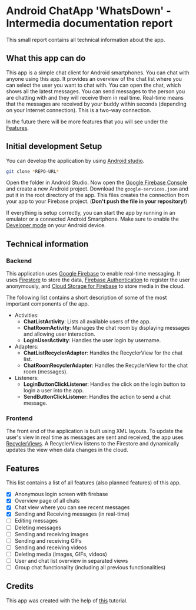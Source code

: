 # Android ChatApp 'WhatsDown' - Intermedia documentation report

This small report contains all technical information about the app.

## What this app can do

This app is a simple chat client for Android smartphones. You can chat with anyone using this app.
It provides an overview of the chat list where you can select the user you want to chat with.
You can open the chat, which shows all the latest messages.
You can send messages to the person you are chatting with and they will receive them in real time. Real-time means that the messages are received by your buddy within seconds (depending on your Internet connection). This is a two-way connection.

In the future there will be more features that you will see under the [Features](#Features).

## Initial development Setup

You can develop the application by using [Android studio](https://developer.android.com/studio).

```bash
git clone *REPO-URL*
```

Open the folder in Android Studio. Now open the  [Google Firebase Console](https://firebase.google.com/) and create a new Android project.
Download the `google-services.json` and put it in the root directory of the app. This files creates the connection from your app to your Firebase project. (**Don't push the file in your repository!**)

If everything is setup correctly, you can start the app by running in an emulator or a connected Android Smartphone. Make sure to enable the [Developer mode](https://developer.android.com/studio/debug/dev-options) on your Android device.

## Technical information

### Backend

This application uses [Google Firebase](https://firebase.google.com/) to enable real-time messaging.
It uses [Firestore](https://firebase.google.com/docs/firestore) to store the data, [Firebase Authentication](https://firebase.google.com/docs/auth) to register the user anonymously, and [Cloud Storage for Firebase](https://firebase.google.com/docs/storage) to store media in the cloud.

The following list contains a short description of some of the most important components of the app.

- Activities:
  - **ChatListActivity**: Lists all available users of the app.
  - **ChatRoomActivity**: Manages the chat room by displaying messages and allowing user interaction.
  - **LoginUserActivity**: Handles the user login by username.
- Adapters:
  - **ChatListRecyclerAdapter**: Handles the RecyclerView for the chat list.
  - **ChatRoomRecyclerAdapter**: Handles the RecyclerView for the chat room (messages).
- Listeners:
  - **LoginButtonClickListener**: Handles the click on the login button to login a user into the app.
  - **SendButtonClickListener**: Handles the action to send a chat message.

### Frontend

The front end of the application is built using XML layouts.
To update the user's view in real time as messages are sent and received, the app uses [RecyclerViews](https://developer.android.com/reference/androidx/recyclerview/widget/RecyclerView). A RecyclerView listens to the Firestore and dynamically updates the view when data changes in the cloud.

## Features

This list contains a list of all features (also planned features) of this app.

- [x] Anonymous login screen with firebase
- [x] Overview page of all chats
- [x] Chat view where you can see recent messages
- [x] Sending and Receiving messages (in real-time)
- [ ] Editing messages
- [ ] Deleting messages
- [ ] Sending and receiving images
- [ ] Sending and receiving GIFs
- [ ] Sending and receiving videos
- [ ] Deleting media (images, GIFs, videos)
- [ ] User and chat list overview in separated views
- [ ] Group chat functionality (including all previous functionalities)

## Credits

This app was created with the help of [this](https://www.youtube.com/watch?v=jHH-ZreOs1k&ab_channel=EasyTuto) tutorial.
